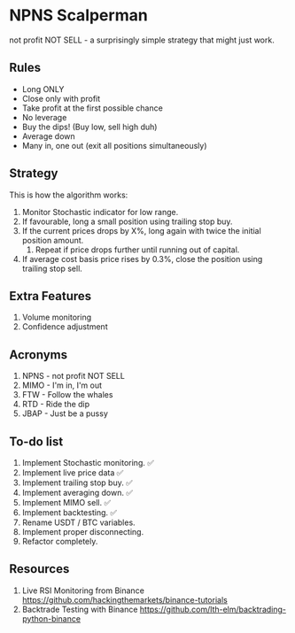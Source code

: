 # NPNS Scalperman

not profit NOT SELL - a surprisingly simple strategy that might just work.

## Rules

* Long ONLY
* Close only with profit
* Take profit at the first possible chance
* No leverage
* Buy the dips! (Buy low, sell high duh)
* Average down
* Many in, one out (exit all positions simultaneously)

## Strategy

This is how the algorithm works:

1. Monitor Stochastic indicator for low range.
1. If favourable, long a small position using trailing stop buy.
1. If the current prices drops by X%, long again with twice the initial position amount.
	1. Repeat if price drops further until running out of capital.
1. If average cost basis price rises by 0.3%, close the position using trailing stop sell.

## Extra Features
1. Volume monitoring
2. Confidence adjustment

## Acronyms
1. NPNS - not profit NOT SELL
2. MIMO - I'm in, I'm out
3. FTW - Follow the whales
4. RTD - Ride the dip
5. JBAP - Just be a pussy

## To-do list

1. Implement Stochastic monitoring. ✅
2. Implement live price data ✅
2. Implement trailing stop buy. ✅
3. Implement averaging down. ✅
4. Implement MIMO sell. ✅
5. Implement backtesting. ✅
6. Rename USDT / BTC variables.
7. Implement proper disconnecting.
8. Refactor completely.

## Resources

1. Live RSI Monitoring from  Binance https://github.com/hackingthemarkets/binance-tutorials
1. Backtrade Testing with Binance https://github.com/lth-elm/backtrading-python-binance